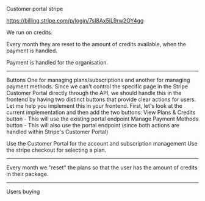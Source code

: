 Customer portal stripe

https://billing.stripe.com/p/login/7sI8Ax5iL9rw2OY4gg

We run on credits. 

Every month they are reset to the amount of credits available, when the payment is handled. 

Payment is handled for the organisation. 


---

Buttons
One for managing plans/subscriptions and another for managing payment methods. Since we can't control the specific page in the Stripe Customer Portal directly through the API, we should handle this in the frontend by having two distinct buttons that provide clear actions for users.
Let me help you implement this in your frontend. First, let's look at the current implementation and then add the two buttons:
View Plans & Credits button - This will use the existing portal endpoint
Manage Payment Methods button - This will also use the portal endpoint (since both actions are handled within Stripe's Customer Portal)

Use the Customer Portal for the account and subscription management
Use the stripe checkout for selecting a plan.

---

Every month we "reset" the plans so that the user has the amount of credits in their package.

---

Users buying 